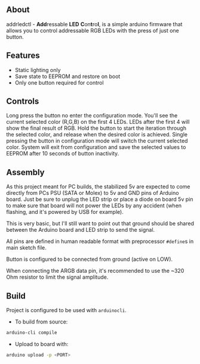 ## About
addrledctl - **Add**ressable **LED** **C**on**t**ro**l**, is a simple arduino
firmware that allows you to control addressable RGB LEDs with the press of just
one button.


## Features
- Static lighting only
- Save state to EEPROM and restore on boot
- Only one button required for control


## Controls
Long press the button no enter the configuration mode. You'll see the current
selected color (R,G,B) on the first 4 LEDs. LEDs after the first 4 will show
the final result of RGB. Hold the button to start the iteration through the
selected color, and release when the desired color is achieved. Single pressing
the button in configuration mode will switch the current selected color. System
will exit from configuration and save the selected values to EEPROM after 10
seconds of button inactivity.


## Assembly
As this project meant for PC builds, the stabilized 5v are expected to come
directly from PCs PSU (SATA or Molex) to 5v and GND pins of Arduino board. Just
be sure to unplug the LED strip or place a diode on board 5v pin to make sure
that board will not power the LEDs by any accident (when flashing, and it's
powered by USB for example).

This is very basic, but I'll still want to point out that ground should be
shared between the Arduino board and LED strip to send the signal.

All pins are defined in human readable format with preprocessor `#define`s in
main sketch file.

Button is configured to be connected from ground (active on LOW).

When connecting the ARGB data pin, it's recommended to use the ~320 Ohm
resistor to limit the signal amplitude.


## Build
Project is configured to be used with `arduinocli`.

- To build from source:
```sh
arduino-cli compile
```

- Upload to board with:
```sh
arduino upload -p <PORT>
```
